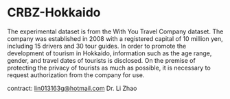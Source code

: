 # CRBZ-Hokkaido

The experimental dataset is from the With You Travel Company dataset. The company was established in 2008 with a registered capital of 10 million yen, including 15 drivers and 30 tour guides. In order to promote the development of tourism in Hokkaido, information such as the age range, gender, and travel dates of tourists is disclosed. On the premise of protecting the privacy of tourists as much as possible, it is necessary to request authorization from the company for use. 

contract: lin013163g@hotmail.com Dr. Li Zhao
